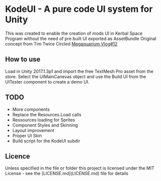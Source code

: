 # KodeUI - A pure code UI system for Unity

This was created to enable the creation of mods UI in Kerbal Space Program without the need of pre built UI exported as AssetBundle
Original concept from Tim Twice Circled [Megaquarium Vlog#12](https://www.youtube.com/watch?v=_LNn8Ot8Mrw)

## How to use

Load in Unity 2017.1.3p1 and import the free TextMesh Pro asset from the store. Select the UIMainCanevas object and use the Build UI from the UITester component to create a demo UI.

## TODO
 - More components
 - Replace the Resources.Load calls
 - Ressources loading for Sprites
 - Component Styles and Skinning
 - Layout improvement
 - Proper UI Skin
 - Build script for the KodeUI subdir

## Licence
Unless specified in the file or folder this project is licensed under the MIT License - see the \[LICENSE.md\](LICENSE.md) file for details
